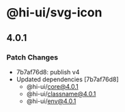 # @hi-ui/svg-icon

## 4.0.1

### Patch Changes

- 7b7af76d8: publish v4
- Updated dependencies [7b7af76d8]
  - @hi-ui/core@4.0.1
  - @hi-ui/classname@4.0.1
  - @hi-ui/env@4.0.1
